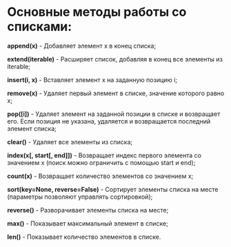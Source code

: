# Основные методы работы со списками:

**append(x)** - Добавляет элемент х в конец списка;

**extend(iterable)** - Расширяет список, добавляя в конец все элементы из iterable;

**insert(i, x)** - Вставляет элемент х на заданную позицию і;

**remove(x)** - Удаляет первый элемент в списке, значение которого равно х;

**pop([i])** - Удаляет элемент на заданной позиции в списке и возвращает его. Если позиция не указана, удаляется и возвращается последний элемент списка;

**clear()** - Удаляет все элементы из списка;

**index(x[, start[, end]])** - Возвращает индекс первого элемента со значением х (поиск можно ограничить с помощью start и end);

**count(x)** - Возвращает количество элементов со значением х;

**sort(key=None, reverse=False)** - Сортирует элементы списка на месте (параметры позволяют управлять сортировкой);

**reverse()** - Разворачивает элементы списка на месте;

**max()** - Показывает максимальный элемент в списке;

**len()** - Показывает количество элементов в списке.